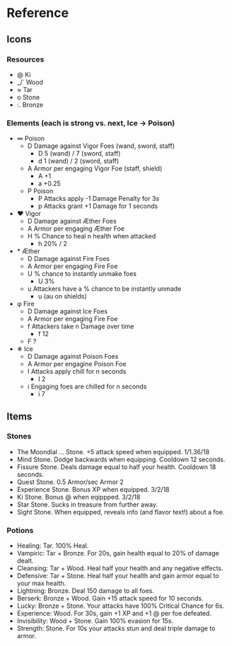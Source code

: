 # Reference

## Icons
### Resources
- @ Ki
- _/` Wood
- ≈ Tar
- o Stone
- :. Bronze

### Elements (each is strong vs. next, Ice -> Poison)
- ∞ Poison
    - D Damage against Vigor Foes (wand, sword, staff)
        - D 5 (wand) / 7 (sword, staff)
        - d 1 (wand) / 2 (sword, staff)
    - A Armor per engaging Vigor Foe (staff, shield)
        - A +1
        - a +0.25
    - P Poison 
        - P Attacks apply -1 Damage Penalty for 3s
        - p Attacks grant +1 Damage for 1 seconds
- ♥ Vigor
    - D Damage against Æther Foes
    - A Armor per engaging Æther Foe
    - H % Chance to heal n health when attacked
        - h 20% / 2
- \* Æther
    - D Damage against Fire Foes
    - A Armor per engaging Fire Foe
    - U % chance to instantly unmake foes
        - U 3%
    - u Attackers have a % chance to be instantly unmade
        - u (au on shields)
- φ Fire
    - D Damage against Ice Foes
    - A Armor per engaging Fire Foe
    - f Attackers take n Damage over time
        - f 12
    - F ?
- ❄ Ice
    - D Damage against Poison Foes
    - A Armor per engagine Poison Foe
    - I Attacks apply chill for n seconds
        - I 2
    - i Engaging foes are chilled for n seconds
        - i 7
    

## Items
### Stones
- The Moondial ... Stone. +5 attack speed when equipped. 1/1.36/18
- Mind Stone. Dodge backwards when equipping. Cooldown 12 seconds.
- Fissure Stone. Deals damage equal to half your health. Cooldown 18 seconds. 
- Quest Stone. 0.5 Armor/sec Armor 2
- Experience Stone. Bonus XP when equipped. 3/2/18
- Ki Stone. Bonus @ when eqippped. 3/2/18
- Star Stone. Sucks in treasure from further away.
- Sight Stone. When equipped, reveals info (and flavor text!) about a foe.

### Potions
- Healing: Tar. 100% Heal.
- Vampiric: Tar + Bronze. For 20s, gain health equal to 20% of damage dealt.
- Cleansing: Tar + Wood. Heal half your health and any negative effects.
- Defensive: Tar + Stone. Heal half your health and gain armor equal to your max health.
- Lightning: Bronze. Deal 150 damage to all foes.
- Berserk: Bronze + Wood. Gain +15 attack speed for 10 seconds.
- Lucky: Bronze + Stone. Your attacks have 100% Critical Chance for 6s.
- Experience: Wood. For 30s, gain +1 XP and +1 @ per foe defeated.
- Invisibility: Wood + Stone. Gain 100% evasion for 15s.
- Strength: Stone. For 10s your attacks stun and deal triple damage to armor.
